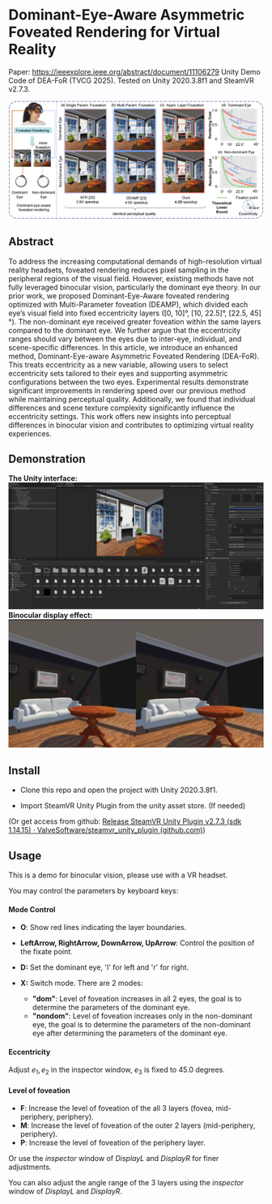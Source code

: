 # Dominant-Eye-Aware Asymmetric Foveated Rendering for Virtual Reality

Paper: https://ieeexplore.ieee.org/abstract/document/11106279
Unity Demo Code of DEA-FoR (TVCG 2025). Tested on Unity 2020.3.8f1 and SteamVR v2.7.3.

![image](src/teaser.png)

## Abstract

To address the increasing computational demands of high-resolution virtual reality headsets, foveated rendering reduces pixel sampling in the peripheral regions of the visual field. However, existing methods have not fully leveraged binocular vision, particularly the dominant eye theory.
In our prior work, we proposed Dominant-Eye-Aware foveated rendering optimized with Multi-Parameter foveation (DEAMP), which divided each eye’s visual field into fixed eccentricity layers ([0, 10]°, [10, 22.5]°, [22.5, 45]°). The non-dominant eye received greater foveation within the same layers compared to the dominant eye. We further argue that the eccentricity ranges should vary between the eyes due to inter-eye, individual, and scene-specific differences. In this article, we introduce an enhanced method, Dominant-Eye-aware Asymmetric Foveated Rendering (DEA-FoR).
This treats eccentricity as a new variable, allowing users to select eccentricity sets tailored to their eyes and supporting asymmetric configurations between the two eyes. Experimental results demonstrate significant improvements in rendering speed over our previous method while maintaining perceptual quality. Additionally, we found that individual differences and scene texture complexity significantly influence the eccentricity settings.
This work offers new insights into perceptual differences in binocular vision and contributes to optimizing virtual reality experiences.

## Demonstration

**The Unity interface:** 
![image](src/unity.png)
**Binocular display effect:** 
![image](src/bino.png)



## Install

* Clone this repo and open the project with Unity 2020.3.8f1.

* Import SteamVR Unity Plugin from the unity asset store. (If needed)

(Or get access from github: [Release SteamVR Unity Plugin v2.7.3 (sdk 1.14.15) · ValveSoftware/steamvr_unity_plugin (github.com)](https://github.com/ValveSoftware/steamvr_unity_plugin/releases/tag/2.7.3))

## Usage

This is a demo for binocular vision, please use with a VR headset. 

You may control the parameters by keyboard keys:

#### Mode Control

* **O**: Show red lines indicating the layer boundaries.
* **LeftArrow, RightArrow, DownArrow, UpArrow**: Control the position of the fixate point.

* **D:** Set the dominant eye, 'l' for left and 'r' for right.
* **X:** Switch mode. There are 2 modes:
  * **"dom"**: Level of foveation increases in all 2 eyes, the goal is to determine the parameters of the dominant eye.
  * **"nondom"**: Level of foveation increases only in the non-dominant eye, the goal is to determine the parameters of the non-dominant eye after determining the parameters of the dominant eye.

#### Eccentricity

Adjust $e_1,e_2$ in the inspector window, $e_3$ is fixed to 45.0 degrees.

#### Level of foveation

* **F**: Increase the level of foveation of the all 3 layers (fovea, mid-periphery, periphery).
* **M**: Increase the level of foveation of the outer 2 layers (mid-periphery, periphery).
* **P**: Increase the level of foveation of the periphery layer.

Or use the *inspector* window of *DisplayL* and *DisplayR* for finer adjustments.

You can also adjust the angle range of the 3 layers using the *inspector* window of *DisplayL* and *DisplayR*.

